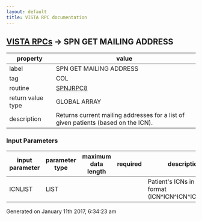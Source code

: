 ```yaml
---
layout: default
title: VISTA RPC documentation
---
```




## [VISTA RPCs](TableOfContent.md) &#8594; SPN GET MAILING ADDRESS 

 property | value 
--- | --- 
 label | SPN GET MAILING ADDRESS
 tag | COL
 routine | [SPNJRPC8](http://code.osehra.org/dox/Routine_SPNJRPC8_source.html)
 return value type | GLOBAL ARRAY
 description | Returns current mailing addresses for a list of given patients (based on the ICN).

### Input Parameters

| input parameter | parameter type | maximum data length | required | description | 
| --- | --- | --- | --- | --- | 
| ICNLIST | LIST |  |  | Patient's ICNs in list format (ICN^ICN^ICN^ICN^ICN...) | 




Generated on January 11th 2017, 6:34:23 am